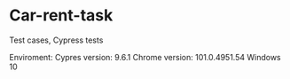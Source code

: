 # Car-rent-task
Test cases, Cypress tests

Enviroment:
Cypres version: 9.6.1
Chrome version: 101.0.4951.54 
Windows 10
